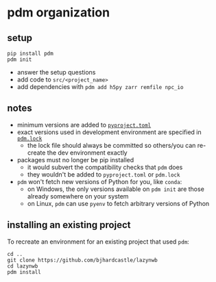 # pdm organization

## setup
```
pip install pdm
pdm init
```

- answer the setup questions
- add code to `src/<project_name>`
- add dependencies with `pdm add h5py zarr remfile npc_io`

## notes
- minimum versions are added to [`pyproject.toml`](pyproject.toml)
- exact versions used in development environment are specified in
  [`pdm.lock`](pdm.lock)
    - the lock file should always be committed so others/you can re-create the dev
      environment exactly
- packages must no longer be pip installed 
    - it would subvert the compatibility checks that `pdm` does
    - they wouldn't be added to `pyproject.toml` or `pdm.lock`
- `pdm` won't fetch new versions of Python for you, like `conda`:
    - on Windows, the only versions available on `pdm init` are those already
      somewhere on your system
    - on Linux, `pdm` can use `pyenv` to fetch arbitrary versions of Python 
    
## installing an existing project
To recreate an environment for an existing project that used `pdm`:
```
cd ..
git clone https://github.com/bjhardcastle/lazynwb
cd lazynwb
pdm install
```
